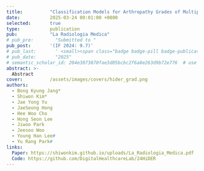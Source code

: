 ```yaml
---
title:          "Classification Models for Arthropathy Grades of Multiple Joints Based on Hierarchical Continual Learning"
date:           2025-03-24 00:01:00 +0800
selected:       true
type:           publication
pub:            "La Radiologia Medica"
# pub_pre:        "Submitted to "
pub_post:       '(IF 2024: 9.7)'
# pub_last:       ' <small><span class="badge badge-pill badge-publication badge-success">Spotlight</span></small>'
# pub_date:       "2025"
# semantic_scholar_id: 204e3073870fae3d05bcbc2f6a8e263d9b72e776  # use this to retrieve citation count
abstract: >-
  Abstract
cover:          /assets/images/covers/hider_grad.png
authors:
  - Bong Kyung Jang*
  - Shiwon Kim*
  - Jae Yong Yu
  - JaeSeong Hong
  - Hee Woo Cho
  - Hong Seon Lee
  - Jiwoo Park
  - Jeesoo Woo
  - Young Han Lee#
  - Yu Rang Park#
links:
  Paper: https://shiwonkim.github.io/uploads/La_Radiologia_Medica.pdf
  Code: https://github.com/DigitalHealthcareLab/24HiDER
---
```

